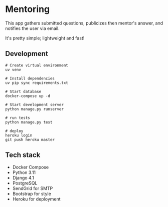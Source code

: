 # Mentoring

This app gathers submitted questions, publicizes then mentor's answer, and notifies the user via email.

It's pretty simple; lightweight and fast!

## Development

```
# Create virtual environment
uv venv

# Install dependencies
uv pip sync requirements.txt

# Start database
docker-compose up -d

# Start development server
python manage.py runserver

# run tests
python manage.py test

# deploy
heroku login
git push heroku master
```

## Tech stack

- Docker Compose
- Python 3.11
- Django 4.1
- PostgreSQL
- SendGrid for SMTP
- Bootstrap for style
- Heroku for deployment
